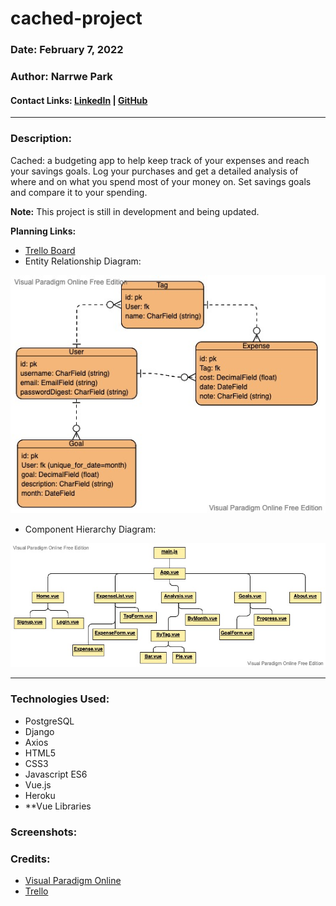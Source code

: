 # cached-project

### **Date:** February 7, 2022

### **Author:** Narrwe Park

#### Contact Links: [LinkedIn](https://www.linkedin.com/in/narrwe-park/) | [GitHub](https://github.com/narrwep27)

***

### **Description:**

Cached: a budgeting app to help keep track of your expenses and reach your savings goals. Log your purchases and get a detailed analysis of where and on what you spend most of your money on. Set savings goals and compare it to your spending.

**Note:** This project is still in development and being updated.

**Planning Links:**

- [Trello Board](https://trello.com/b/IhtXefM2)
- Entity Relationship Diagram:  

![ERD](./images/ERD.jpg)

- Component Hierarchy Diagram:  

![CHD](./images/CHD.jpg)

***

### **Technologies Used:**

- PostgreSQL
- Django
- Axios
- HTML5
- CSS3
- Javascript ES6
- Vue.js
- Heroku
- **Vue Libraries

### **Screenshots:**

### **Credits:**

- [Visual Paradigm Online](https://www.visual-paradigm.com/)
- [Trello](https://trello.com/)